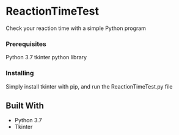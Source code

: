 # ReactionTimeTest
Check your reaction time with a simple Python program

### Prerequisites

Python 3.7
tkinter python library



### Installing

Simply install tkinter with pip, and run the ReactionTimeTest.py file


## Built With

* Python 3.7
* Tkinter
